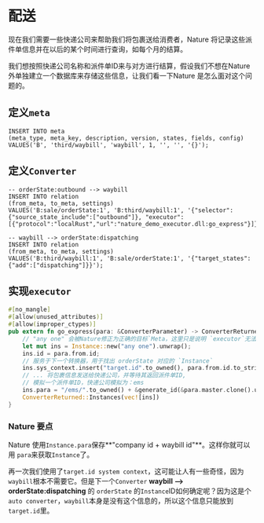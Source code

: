 # 配送

现在我们需要一些快递公司来帮助我们将包裹送给消费者，Nature 将记录这些派件单信息并在以后的某个时间进行查询，如每个月的结算。

我们想按照快递公司名称和派件单ID来与对方进行结算，假设我们不想在Nature 外单独建立一个数据库来存储这些信息，让我们看一下Nature 是怎么面对这个问题的。

## 定义`meta`

```sqlite
INSERT INTO meta
(meta_type, meta_key, description, version, states, fields, config)
VALUES('B', 'third/waybill', 'waybill', 1, '', '', '{}');
```

## 定义`Converter`

```sqlite
-- orderState:outbound --> waybill
INSERT INTO relation
(from_meta, to_meta, settings)
VALUES('B:sale/orderState:1', 'B:third/waybill:1', '{"selector":{"source_state_include":["outbound"]}, "executor":[{"protocol":"localRust","url":"nature_demo_executor.dll:go_express"}]}');

-- waybill --> orderState:dispatching
INSERT INTO relation
(from_meta, to_meta, settings)
VALUES('B:third/waybill:1', 'B:sale/orderState:1', '{"target_states":{"add":["dispatching"]}}');
```

## 实现`executor`

```rust
#[no_mangle]
#[allow(unused_attributes)]
#[allow(improper_ctypes)]
pub extern fn go_express(para: &ConverterParameter) -> ConverterReturned {
    // "any one" 会被Nature修正为正确的目标`Meta，这里只是说明 `executor`无法重定向目标`Meta`,否则容易引发流程上的混乱和不可控。
    let mut ins = Instance::new("any one").unwrap();
    ins.id = para.from.id;
    // 服务于下一个转换器，用于找出 orderState 对应的 `Instance`
    ins.sys_context.insert("target.id".to_owned(), para.from.id.to_string());
    // ... 将包裹信息发送给快递公司，并等待其返回派件单ID,
    // 模拟一个派件单ID，快递公司模拟为：ems
    ins.para = "/ems/".to_owned() + &generate_id(&para.master.clone().unwrap().data).unwrap().to_string();
    ConverterReturned::Instances(vec![ins])
}
```

### Nature 要点

Nature 使用`Instance.para`保存**"company id + waybill id"**。这样你就可以用 `para`来获取`Instance`了。

再一次我们使用了`target.id system context`，这可能让人有一些奇怪，因为 `waybill`根本不需要它。但是下一个`Converter` **waybill --> orderState:dispatching**  的 `orderState` 的`Instance`ID如何确定呢？因为这是个`auto converter`，`waybill`本身是没有这个信息的，所以这个信息只能放到`target.id`里。